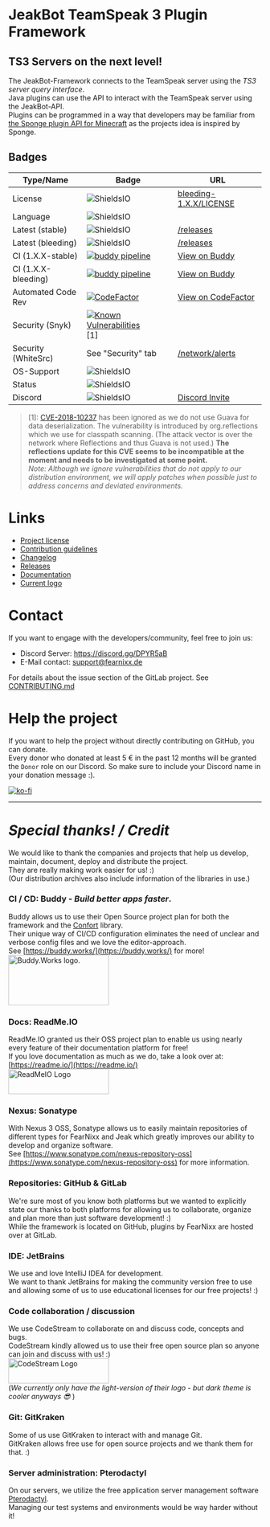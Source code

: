 # JeakBot TeamSpeak 3 Plugin Framework  

## TS3 Servers on the next level!

The JeakBot-Framework connects to the TeamSpeak server using the _TS3 server query interface_.  
Java plugins can use the API to interact with the TeamSpeak server using the JeakBot-API.  
Plugins can be programmed in a way that developers may be familiar from [the Sponge plugin API for Minecraft](https://spongepowered.org) as the projects idea is inspired by Sponge.  

## Badges
|Type/Name|Badge|URL|
|---|---|---|
|License            |![ShieldsIO](https://img.shields.io/github/license/jeakfrw/jeak-framework.svg?color=success&style=flat-square)|[bleeding-1.X.X/LICENSE](https://github.com/jeakfrw/jeak-framework/blob/bleeding-1.X.X/LICENSE)
|Language           |![ShieldsIO](https://img.shields.io/github/languages/top/jeakfrw/jeak-framework.svg?style=flat-square)|
|Latest (stable)    |![ShieldsIO](https://img.shields.io/github/tag/jeakfrw/jeak-framework.svg?color=success&style=flat-square)  |[/releases](https://github.com/jeakfrw/jeak-framework/releases)
|Latest (bleeding)  |![ShieldsIO](https://img.shields.io/github/tag-pre/jeakfrw/jeak-framework.svg?color=yellow&style=flat-square) |[/releases](https://github.com/jeakfrw/jeak-framework/releases)
|CI (1.X.X-stable)  |[![buddy pipeline](https://app.buddy.works/m-lessmann/jeak-framework/pipelines/pipeline/192846/badge.svg?token=22548d502f11240ea437ccc14a4348c352915b0cf82518920be9d2c98bdcb9dd "buddy pipeline")](https://app.buddy.works/m-lessmann/jeak-framework/pipelines/pipeline/192846) |[View on Buddy](https://app.buddy.works/m-lessmann/jeak-framework/pipelines)|
|CI (1.X.X-bleeding)|[![buddy pipeline](https://app.buddy.works/m-lessmann/jeak-framework/pipelines/pipeline/192314/badge.svg?token=22548d502f11240ea437ccc14a4348c352915b0cf82518920be9d2c98bdcb9dd "buddy pipeline")](https://app.buddy.works/m-lessmann/jeak-framework/pipelines/pipeline/192314) |[View on Buddy](https://app.buddy.works/m-lessmann/jeak-framework/pipelines)
|Automated Code Rev |[![CodeFactor](https://www.codefactor.io/repository/github/jeakfrw/jeak-framework/badge)](https://www.codefactor.io/repository/github/jeakfrw/jeak-framework)|[View on CodeFactor](https://www.codefactor.io/repository/github/jeakfrw/jeak-framework)|
|Security (Snyk)    |[![Known Vulnerabilities](https://snyk.io/test/github/jeakfrw/jeak-framework/badge.svg)](https://snyk.io/test/github/jeakfrw/jeak-framework) [1]
|Security (WhiteSrc)|See "Security" tab|[/network/alerts](https://github.com/jeakfrw/jeak-framework/network/alerts)
|OS-Support         |![ShieldsIO](https://img.shields.io/badge/Platform-Windows%20%7C%20Linux%20%7C%20MacOS-informational.svg?style=flat-square)    |
|Status             |![ShieldsIO](https://img.shields.io/maintenance/yes/2019.svg?style=flat-square)
|Discord            |![ShieldsIO](https://img.shields.io/discord/533021399560880141.svg?style=flat-square)|[Discord Invite](https://discord.gg/DPYR5aB)|  

> [1]: [CVE-2018-10237](https://cve.mitre.org/cgi-bin/cvename.cgi?name=CVE-2018-10237) has been ignored as we do not use Guava for data deserialization. The vulnerability is introduced by org.reflections which we use for classpath scanning. (The attack vector is over the network where Reflections and thus Guava is not used.) __The reflections update for this CVE seems to be incompatible at the moment and needs to be investigated at some point.__   
_Note: Although we ignore vulnerabilities that do not apply to our distribution environment, we will apply patches when possible just to address concerns and deviated environments._  

# Links
* [Project license](./LICENSE)
* [Contribution guidelines](./CONTRIBUTING.md)
* [Changelog](./CHANGELOG)
* [Releases](https://github.com/jeakfrw/jeak-framework/releases)
* [Documentation](https://jeakbot.readme.io/)
* [Current logo](https://github.com/jeakfrw/jeak-framework/blob/bleeding-1.X.X/assets/JeakBot-Beta.png)
# Contact
If you want to engage with the developers/community, feel free to join us:

* Discord Server: https://discord.gg/DPYR5aB
* E-Mail contact: support@fearnixx.de

For details about the issue section of the GitLab project. See [CONTRIBUTING.md](./CONTRIBUTING.md)

# Help the project
If you want to help the project without directly contributing on GitHub, you can donate.  
Every donor who donated at least 5 € in the past 12 months will be granted the ``Donor`` role on our Discord.
So make sure to include your Discord name in your donation message :).

[![ko-fi](https://www.ko-fi.com/img/donate_sm.png)](https://ko-fi.com/F1F0OL0V)
  
---
# _Special thanks! / Credit_
We would like to thank the companies and projects that help us develop, maintain, document, deploy and distribute the project.  
They are really making work easier for us! :)  
(Our distribution archives also include information of the libraries in use.)
  
### CI / CD: Buddy - _Build better apps faster_.
Buddy allows us to use their Open Source project plan for both the framework and the [Confort](https://github.com/MarkL4YG/confort) library.  
Their unique way of CI/CD configuration eliminates the need of unclear and verbose config files and we love the editor-approach.  
See [https://buddy.works/](https://buddy.works/) for more!  
<a href="https://buddy.works"><img src="https://assets.fearnixx.de/3rdparty/buddy.works/logo-blue.svg" height="100" width="200" alt="Buddy.Works logo."></img></a>
  
### Docs: ReadMe.IO
ReadMe.IO granted us their OSS project plan to enable us using nearly every feature of their documentation platform for free!  
If you love documentation as much as we do, take a look over at: [https://readme.io/](https://readme.io/)  
<a href="https://readme.io"><img src="https://readme.com/static/brandkit/readme-blue.svg" height="50" width="200" alt="ReadMeIO Logo"></img></a>

### Nexus: Sonatype
With Nexus 3 OSS, Sonatype allows us to easily maintain repositories of different types for FearNixx and Jeak which greatly improves our ability to develop and organize software.  
See [https://www.sonatype.com/nexus-repository-oss](https://www.sonatype.com/nexus-repository-oss) for more information.
  
### Repositories: GitHub & GitLab
We're sure most of you know both platforms but we wanted to explicitly state our thanks to both platforms for allowing us to collaborate, organize and plan more than just software development! :)  
While the framework is located on GitHub, plugins by FearNixx are hosted over at GitLab.  
  
### IDE: JetBrains
We use and love IntelliJ IDEA for development.  
We want to thank JetBrains for making the community version free to use and allowing some of us to use educational licenses for our free projects! :)
  
### Code collaboration / discussion
We use CodeStream to collaborate on and discuss code, concepts and bugs.  
CodeStream kindly allowed us to use their free open source plan so anyone can join and discuss with us! :)  
<a href="https://codestream.com"><img src="https://assets.fearnixx.de/3rdparty/codestream/codestream-light.svg" height="50" width="200" alt="CodeStream Logo"></img></a>  
(_We currently only have the light-version of their logo - but dark theme is cooler anyways :sunglasses:_ )
  
### Git: GitKraken
Some of us use GitKraken to interact with and manage Git.  
GitKraken allows free use for open source projects and we thank them for that. :)  

### Server administration: Pterodactyl  
On our servers, we utilize the free application server management software [Pterodactyl](https://pterodactyl.io).  
Managing our test systems and environments would be way harder without it!
